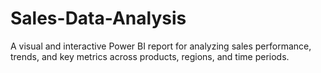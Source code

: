 # Sales-Data-Analysis
A visual and interactive Power BI report for analyzing sales performance, trends, and key metrics across products, regions, and time periods.
